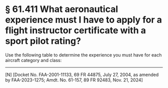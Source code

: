 # § 61.411   What aeronautical experience must I have to apply for a flight instructor certificate with a sport pilot rating?

Use the following table to determine the experience you must have for each aircraft category and class: 




---

[N] [Docket No. FAA-2001-11133, 69 FR 44875, July 27, 2004, as amended by FAA-2023-1275; Amdt. No. 61-157, 89 FR 92483, Nov. 21, 2024]




